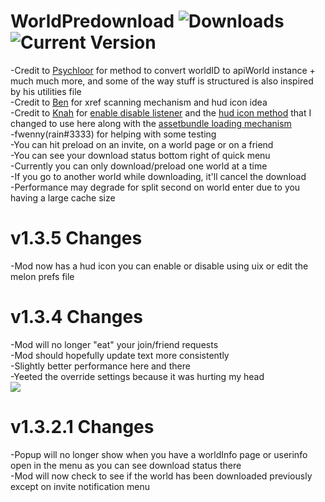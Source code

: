 # WorldPredownload ![Downloads](https://img.shields.io/github/downloads/gompocp/WorldPredownload/total?color=darkgreen) ![Current Version](https://img.shields.io/github/v/release/gompocp/WorldPredownload?color=blue)<br>

-Credit to [Psychloor](https://github.com/Psychloor/AdvancedInvites/blob/master/AdvancedInvites/InviteHandler.cs) for method to convert worldID to apiWorld instance + much much more, and some of the way stuff is structured is also inspired by his utilities file<br>
-Credit to [Ben](https://github.com/BenjaminZehowlt/DynamicBonesSafety) for xref scanning mechanism and hud icon idea<br>
-Credit to [Knah](https://github.com/knah/) for [enable disable listener](https://github.com/knah/VRCMods/blob/master/UIExpansionKit/Components/EnableDisableListener.cs) and the [hud icon method](https://github.com/knah/VRCMods/blob/master/JoinNotifier/JoinNotifierMod.cs#L120) that I changed to use here along with the [assetbundle loading mechanism](https://github.com/knah/VRCMods/blob/master/JoinNotifier/JoinNotifierMod.cs#L61)  <br>
-fwenny(rain#3333) for helping with some testing <br>
-You can hit preload on an invite, on a world page or on a friend <br>
-You can see your download status bottom right of quick menu <br>
-Currently you can only download/preload one world at a time <br>
-If you go to another world while downloading, it'll cancel the download <br>
-Performance may degrade for split second on world enter due to you having a large cache size <br>


# v1.3.5 Changes <br>
-Mod now has a hud icon you can enable or disable using uix or edit the melon prefs file<br>

# v1.3.4 Changes <br>
-Mod will no longer "eat" your join/friend requests<br>
-Mod should hopefully update text more consistently<br>
-Slightly better performance here and there<br>
-Yeeted the override settings because it was hurting my head <br>
<img src="https://cdn.discordapp.com/attachments/769569340856991754/796786175510708234/animethumbsdown7.jpg"/> <br>

# v1.3.2.1 Changes <br>
-Popup will no longer show when you have a worldInfo page or userinfo open in the menu as you can see download status there <br>
-Mod will now check to see if the world has been downloaded previously except on invite notification menu <br><br>


